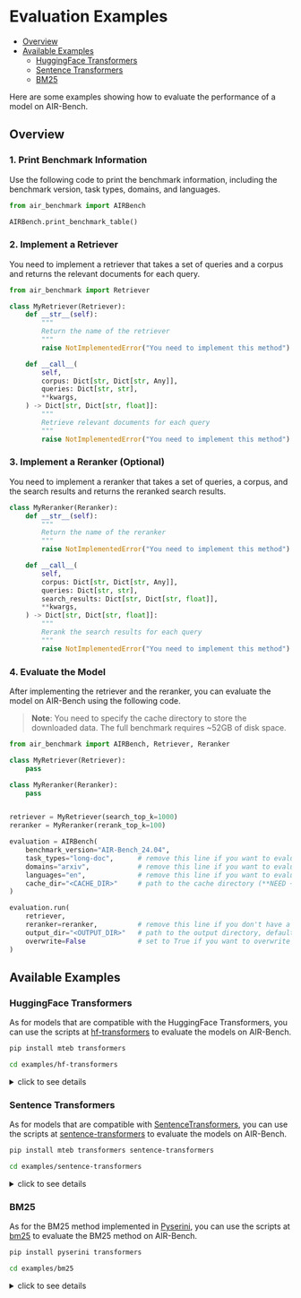 # Evaluation Examples

- [Overview](#overview)
- [Available Examples](#available-examples)
  - [HuggingFace Transformers](#huggingface-transformers)
  - [Sentence Transformers](#sentence-transformers)
  - [BM25](#bm25)


Here are some examples showing how to evaluate the performance of a model on AIR-Bench.

## Overview

### 1. Print Benchmark Information

Use the following code to print the benchmark information, including the benchmark version, task types, domains, and languages.

```python
from air_benchmark import AIRBench

AIRBench.print_benchmark_table()
```

### 2. Implement a Retriever

You need to implement a retriever that takes a set of queries and a corpus and returns the relevant documents for each query.

```python
from air_benchmark import Retriever

class MyRetriever(Retriever):
    def __str__(self):
        """
        Return the name of the retriever
        """
        raise NotImplementedError("You need to implement this method")

    def __call__(
        self,
        corpus: Dict[str, Dict[str, Any]],
        queries: Dict[str, str],
        **kwargs,
    ) -> Dict[str, Dict[str, float]]:
        """
        Retrieve relevant documents for each query
        """
        raise NotImplementedError("You need to implement this method")
```

### 3. Implement a Reranker (Optional)

You need to implement a reranker that takes a set of queries, a corpus, and the search results and returns the reranked search results.

```python
class MyReranker(Reranker):
    def __str__(self):
        """
        Return the name of the reranker
        """
        raise NotImplementedError("You need to implement this method")

    def __call__(
        self,
        corpus: Dict[str, Dict[str, Any]],
        queries: Dict[str, str],
        search_results: Dict[str, Dict[str, float]],
        **kwargs,
    ) -> Dict[str, Dict[str, float]]:
        """
        Rerank the search results for each query
        """
        raise NotImplementedError("You need to implement this method")
```

### 4. Evaluate the Model

After implementing the retriever and the reranker, you can evaluate the model on AIR-Bench using the following code.

> **Note**: You need to specify the cache directory to store the downloaded data. The full benchmark requires ~52GB of disk space.

```python
from air_benchmark import AIRBench, Retriever, Reranker

class MyRetriever(Retriever):
    pass

class MyReranker(Reranker):
    pass


retriever = MyRetriever(search_top_k=1000)
reranker = MyReranker(rerank_top_k=100)

evaluation = AIRBench(
    benchmark_version="AIR-Bench_24.04",
    task_types="long-doc",      # remove this line if you want to evaluate on all tasks
    domains="arxiv",            # remove this line if you want to evaluate on all domains
    languages="en",             # remove this line if you want to evaluate on all languages
    cache_dir="<CACHE_DIR>"     # path to the cache directory (**NEED ~52GB FOR FULL BENCHMARK**)
)

evaluation.run(
    retriever,
    reranker=reranker,          # remove this line if you don't have a reranker
    output_dir="<OUTPUT_DIR>"   # path to the output directory, default is "./search_results"
    overwrite=False             # set to True if you want to overwrite the existing results
)
```

## Available Examples

### HuggingFace Transformers

As for models that are compatible with the HuggingFace Transformers, you can use the scripts at [hf-transformers](https://github.com/AIR-Bench/AIR-Bench/blob/main/examples/hf-transformers/evaluate_hf_transformers.py) to evaluate the models on AIR-Bench.

```bash
pip install mteb transformers

cd examples/hf-transformers
```

<details><summary>click to see details</summary>

- Run all tasks:

```bash
python run_air_benchmark.py \
--output_dir ./search_results \
--encoder BAAI/bge-m3 \
--search_top_k 1000 \
--max_query_length 512 \
--max_passage_length 512 \
--batch_size 512 \
--pooling_method cls \
--normalize_embeddings True \
--reranker BAAI/bge-reranker-v2-m3 \
--rerank_top_k 100 \
--max_length_for_reranking 512 \
--batch_size_for_reranking 512 \
--use_fp16 True \
--overwrite False
```

- Run the tasks in the specified task type, domains, and languages:

```bash
python run_air_benchmark.py \
--task_types qa \
--domains finance law \
--languages en \
--output_dir ./search_results \
--encoder BAAI/bge-m3 \
--search_top_k 1000 \
--max_query_length 512 \
--max_passage_length 512 \
--batch_size 512 \
--pooling_method cls \
--normalize_embeddings True \
--reranker BAAI/bge-reranker-v2-m3 \
--rerank_top_k 100 \
--batch_size_for_reranking 512 \
--use_fp16 True \
--overwrite False
```

</details>


### Sentence Transformers

As for models that are compatible with [SentenceTransformers](https://sbert.net/), you can use the scripts at [sentence-transformers](https://github.com/AIR-Bench/AIR-Bench/blob/main/examples/hf-transformers/evaluate_sentence_transformers.py) to evaluate the models on AIR-Bench.

```bash
pip install mteb transformers sentence-transformers

cd examples/sentence-transformers
```

<details><summary>click to see details</summary>

- Run all tasks:

```bash
python run_air_benchmark.py \
--output_dir ./search_results \
--encoder sentence-transformers/all-MiniLM-L6-v2 \
--search_top_k 1000 \
--batch_size 512 \
--normalize_embeddings True \
--reranker jinaai/jina-reranker-v1-tiny-en \
--rerank_top_k 100 \
--batch_size_for_reranking 512 \
--overwrite False
```

- Run the tasks in the specified task type, domains, and languages:

```bash
python run_air_benchmark.py \
--task_types qa \
--domains finance law \
--languages en \
--output_dir ./search_results \
--encoder sentence-transformers/all-MiniLM-L6-v2 \
--search_top_k 1000 \
--batch_size 512 \
--normalize_embeddings True \
--reranker jinaai/jina-reranker-v1-tiny-en \
--rerank_top_k 100 \
--batch_size_for_reranking 512 \
--overwrite False
```

</details>


### BM25

As for the BM25 method implemented in [Pyserini](https://github.com/castorini/pyserini), you can use the scripts at [bm25](https://github.com/AIR-Bench/AIR-Bench/blob/main/examples/hf-transformers/evaluate_bm25.py) to evaluate the BM25 method on AIR-Bench.

```bash
pip install pyserini transformers

cd examples/bm25
```

<details><summary>click to see details</summary>

- Run all tasks:

```bash
python run_air_benchmark.py \
--output_dir ./search_results \
--bm25_tmp_dir ./bm25_tmp_dir \
--remove_bm25_tmp_dir True \
--overwrite False
```

- Run the tasks in the specified task type, domains, and languages:

```bash
python run_air_benchmark.py \
--task_types qa \
--domains finance law \
--languages en \
--output_dir ./search_results \
--bm25_tmp_dir ./bm25_tmp_dir \
--remove_bm25_tmp_dir True \
--overwrite False
```

</details>
